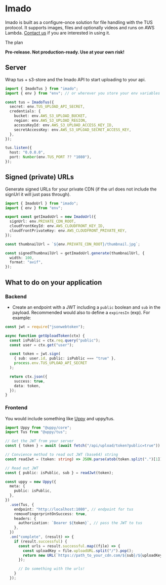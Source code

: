 # Imado
Imado is built as a configure-once solution for file handling with the TUS protocol. It supports images, files and optionally videos and runs on AWS Lambda. [Contact us](https://cellajs.com/contact) if you are interested in using it.

The plan

**Pre-release. Not production-ready. Use at your own risk!**

## Server

Wrap tus + s3-store and the Imado API to start uploading to your api.

```typescript
import { ImadoTus } from "imado";
import { env } from "env"; // or wherever you store your env variables

const tus = ImadoTus({
  secret: env.TUS_UPLOAD_API_SECRET,
  credentials: {
    bucket: env.AWS_S3_UPLOAD_BUCKET,
    region: env.AWS_S3_UPLOAD_REGION,
    accessKeyId: env.AWS_S3_UPLOAD_ACCESS_KEY_ID,
    secretAccessKey: env.AWS_S3_UPLOAD_SECRET_ACCESS_KEY,
  },
});

tus.listen({
  host: "0.0.0.0",
  port: Number(env.TUS_PORT ?? "1080"),
});
```

## Signed (private) URLs

Generate signed URLs for your private CDN (if the url does not include the signUrl it will just pass through).

```typescript
import { ImadoUrl } from "imado";
import { env } from "env";

export const getImadoUrl = new ImadoUrl({
  signUrl: env.PRIVATE_CDN_ROOT,
  cloudfrontKeyId: env.AWS_CLOUDFRONT_KEY_ID,
  cloudfrontPrivateKey: env.AWS_CLOUDFRONT_PRIVATE_KEY,
});

const thumbnailUrl = `${env.PRIVATE_CDN_ROOT}/thumbnail.jpg`;

const signedThumbnailUrl = getImadoUrl.generate(thumbnailUrl, {
  width: 100,
  format: "avif",
});
```

## What to do on your application

### Backend

- Create an endpoint with a JWT including a `public` boolean and `sub` in the payload. Recommended would also to define a `expiresIn` (exp). For example:

```typescript
const jwt = require("jsonwebtoken");

async function getUploadToken(ctx) {
  const isPublic = ctx.req.query("public");
  const user = ctx.get("user");

  const token = jwt.sign(
    { sub: user.id, public: isPublic === "true" },
    process.env.TUS_UPLOAD_API_SECRET
  );

  return ctx.json({
    success: true,
    data: token,
  });
}
```

### Frontend

You would include something like [Uppy](https://uppy.io/) and uppy/tus.

```typescript
import Uppy from "@uppy/core";
import Tus from "@uppy/tus";

// Get the JWT from your server
const { token } = await (await fetch("/api/upload/token?public=true")).json();

// Convience method to read out JWT (base64) string
const readJwt = (token: string) => JSON.parse(atob(token.split(".")[1]));

// Read out JWT
const { public: isPublic, sub } = readJwt(token);

const uppy = new Uppy({
  meta: {
    public: isPublic,
  },
})
  .use(Tus, {
    endpoint: "http://localhost:1080", // endpoint for tus
    removeFingerprintOnSuccess: true,
    headers: {
      authorization: `Bearer ${token}`, // pass the JWT to tus
    },
  })
  .on("complete", (result) => {
    if (result.successful) {
      const urls = result.successful.map((file) => {
        const uploadKey = file.uploadURL.split("/").pop();
        return new URL(`https://path_to_your_cdn.com/${sub}/${uploadKey}`);
      });

      // Do something with the urls!
    }
  });
```
